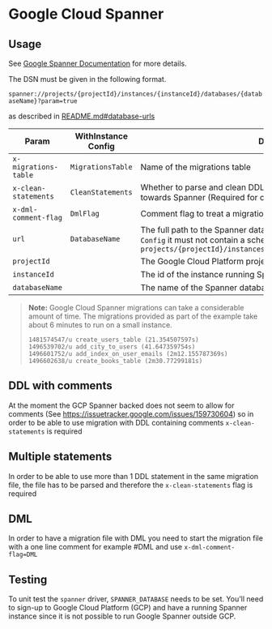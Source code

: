 # Google Cloud Spanner

## Usage

See [Google Spanner Documentation](https://cloud.google.com/spanner/docs) for
more details.

The DSN must be given in the following format.

`spanner://projects/{projectId}/instances/{instanceId}/databases/{databaseName}?param=true`

as described in [README.md#database-urls](../../README.md#database-urls)

| Param                | WithInstance Config                    | Description                                                                                                                                                                                                             |
|----------------------|----------------------------------------|-------------------------------------------------------------------------------------------------------------------------------------------------------------------------------------------------------------------------|
| `x-migrations-table` | `MigrationsTable`                      | Name of the migrations table                                                                                                                                                                                            |
| `x-clean-statements` | `CleanStatements`                      | Whether to parse and clean DDL statements before running migration towards Spanner (Required for comments and multiple statements)                                                                                      |
| `x-dml-comment-flag` | `DmlFlag`                              | Comment flag to treat a migration file as DML                                                                                                                                                                           |
| `url`                | `DatabaseName`                         | The full path to the Spanner database resource. If provided as part of `Config` it must not contain a scheme or query string to match the format `projects/{projectId}/instances/{instanceId}/databases/{databaseName}` |
| `projectId`          || The Google Cloud Platform project id   
| `instanceId`         || The id of the instance running Spanner 
| `databaseName`       || The name of the Spanner database       

> **Note:** Google Cloud Spanner migrations can take a considerable amount of 
> time. The migrations provided as part of the example take about 6 minutes to 
> run on a small instance.
>
> ```log
> 1481574547/u create_users_table (21.354507597s)
> 1496539702/u add_city_to_users (41.647359754s)
> 1496601752/u add_index_on_user_emails (2m12.155787369s)
> 1496602638/u create_books_table (2m30.77299181s)

## DDL with comments

At the moment the GCP Spanner backed does not seem to allow for comments (See https://issuetracker.google.com/issues/159730604)
so in order to be able to use migration with DDL containing comments `x-clean-statements` is required

## Multiple statements

In order to be able to use more than 1 DDL statement in the same migration file, the file has to be parsed and therefore the `x-clean-statements` flag is required

## DML

In order to have a migration file with DML you need to start the migration file with a one line comment for example #DML 
and use `x-dml-comment-flag=DML`

## Testing

To unit test the `spanner` driver, `SPANNER_DATABASE` needs to be set. You'll
need to sign-up to Google Cloud Platform (GCP) and have a running Spanner
instance since it is not possible to run Google Spanner outside GCP.
